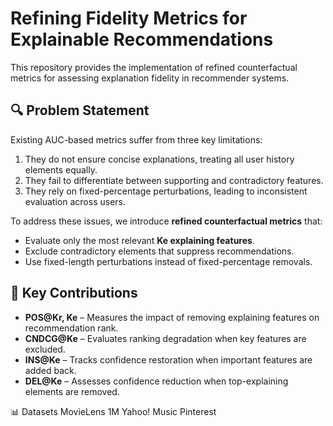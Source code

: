 # Refining Fidelity Metrics for Explainable Recommendations

This repository provides the implementation of refined counterfactual metrics for assessing explanation fidelity in recommender systems.

## 🔍 Problem Statement
Existing AUC-based metrics suffer from three key limitations:
1. They do not ensure concise explanations, treating all user history elements equally.
2. They fail to differentiate between supporting and contradictory features.
3. They rely on fixed-percentage perturbations, leading to inconsistent evaluation across users.

To address these issues, we introduce **refined counterfactual metrics** that:
- Evaluate only the most relevant **Ke explaining features**.
- Exclude contradictory elements that suppress recommendations.
- Use fixed-length perturbations instead of fixed-percentage removals.

## 📌 Key Contributions
- **POS@Kr, Ke** – Measures the impact of removing explaining features on recommendation rank.
- **CNDCG@Ke** – Evaluates ranking degradation when key features are excluded.
- **INS@Ke** – Tracks confidence restoration when important features are added back.
- **DEL@Ke** – Assesses confidence reduction when top-explaining elements are removed.



📊 Datasets
MovieLens 1M
Yahoo! Music
Pinterest
